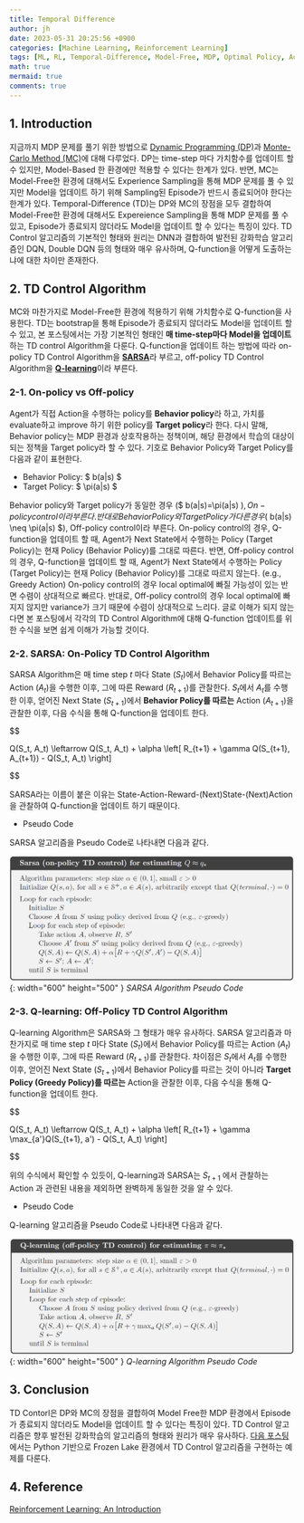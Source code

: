 ```yaml
---
title: Temporal Difference
author: jh
date: 2023-05-31 20:25:56 +0900
categories: [Machine Learning, Reinforcement Learning]
tags: [ML, RL, Temporal-Difference, Model-Free, MDP, Optimal Policy, Action-Value Function, Q-function, Bellman Equation, On-policy, Off-policy, SARSA, Q-learning]
math: true
mermaid: true
comments: true
---
```


## 1. Introduction

지금까지 MDP 문제를 풀기 위한 방법으로 [Dynamic Programming (DP)](https://friendlyvillain.github.io/posts/dynamic-programming/)과 [Monte-Carlo Method (MC)](https://friendlyvillain.github.io/posts/monte-carlo-method/)에 대해 다루었다. 
DP는 time-step 마다 가치함수를 업데이트 할 수 있지만, Model-Based 한 환경에만 적용할 수 있다는 한계가 있다. 
반면, MC는 Model-Free한 환경에 대해서도 Experience Sampling을 통해 MDP 문제를 풀 수 있지만 Model을 업데이트 하기 위해 Sampling된 Episode가 반드시 종료되어야 한다는 한계가 있다. 
Temporal-Difference (TD)는 DP와 MC의 장점을 모두 결합하여 Model-Free한 환경에 대해서도 Expereience Sampling을 통해 MDP 문제를 풀 수 있고, Episode가 종료되지 않더라도 Model을 업데이트 할 수 있다는 특징이 있다. 
TD Control 알고리즘의 기본적인 형태와 원리는 DNN과 결합하여 발전된 강화학습 알고리즘인 DQN, Double DQN 등의 형태와 매우 유사하며, Q-function을 어떻게 도출하는냐에 대한 차이만 존재한다. 


## 2. TD Control Algorithm

MC와 마찬가지로 Model-Free한 환경에 적용하기 위해 가치함수로 Q-function을 사용한다. 
TD는 bootstrap을 통해 Episode가 종료되지 않더라도 Model을 업데이트 할 수 있고, 본 포스팅에서는 가장 기본적인 형태인 **매 time-step마다 Model을 업데이트** 하는 TD control Algorithm을 다룬다. 
Q-function을 업데이트 하는 방법에 따라 on-policy TD Control Algorithm을 [**SARSA**](#sarsa-on-policy-td-control-algorithm)라 부르고, off-policy TD Control Algorithm을 [**Q-learning**](#q-learning-off-policy-td-control-algorithm)이라 부른다. 


### 2-1. On-policy vs Off-policy
Agent가 직접 Action을 수행하는 policy를 **Behavior policy**라 하고, 가치를 evaluate하고 improve 하기 위한 policy를 **Target policy**라 한다.
다시 말해, Behavior policy는 MDP 환경과 상호작용하는 정책이며, 해당 환경에서 학습의 대상이 되는 정책을 Target policy라 할 수 있다.
기호로 Behavior Policy와 Target Policy를 다음과 같이 표현한다. 

- Behavior Policy: $ b(a\|s) $
- Target Policy: $ \pi(a\|s) $

Behavior policy와 Target policy가 동일한 경우 ($ b(a|s)=\pi(a|s) $), On-policy control이라 부른다.
반대로 Behavior Policy와 Target Policy가 다른 경우 ($ b(a|s) \neq \pi(a|s) $), Off-policy control이라 부른다. 
On-policy control의 경우, Q-function을 업데이트 할 때, Agent가 Next State에서 수행하는 Policy (Target Policy)는 현재 Policy (Behavior Policy)를 그대로 따른다.
반면, Off-policy control의 경우, Q-function을 업데이트 할 때, Agent가 Next State에서 수행하는 Policy (Target Policy)는 현재 Policy (Behavior Policy)를 그대로 따르지 않는다. (e.g., Greedy Action)
On-policy control의 경우 local optimal에 빠질 가능성이 있는 반면 수렴이 상대적으로 빠르다.
반대로, Off-policy control의 경우 local optimal에 빠지지 않지만 variance가 크기 때문에 수렴이 상대적으로 느리다.
글로 이해가 되지 않는다면 본 포스팅에서 각각의 TD Control Algorithm에 대해 Q-function 업데이트를 위한 수식을 보면 쉽게 이해가 가능할 것이다.


### 2-2. SARSA: On-Policy TD Control Algorithm

SARSA Algorithm은 매 time step $t$ 마다 State ($S_t$)에서 Behavior Policy를 따르는 Action ($A_t$)을 수행한 이후, 그에 따른 Reward ($R_{t+1}$)를 관찰한다.
$S_t$에서 $A_t$를 수행한 이후, 얻어진 Next State ($S_{t+1}$)에서 **Behavior Policy를 따르는** Action ($A_{t+1}$)을 관찰한 이후, 다음 수식을 통해 Q-function을 업데이트 한다. 

$$

Q(S_t, A_t) \leftarrow Q(S_t, A_t) + \alpha \left[ R_{t+1} + \gamma Q(S_{t+1}, A_{t+1}) - Q(S_t, A_t) \right]

$$

SARSA라는 이름이 붙은 이유는 State-Action-Reward-(Next)State-(Next)Action 을 관찰하여 Q-function을 업데이트 하기 때문이다. 
 
 - Pseudo Code

 SARSA 알고리즘을 Pseudo Code로 나타내면 다음과 같다. 

![sarsa-algorithm](/assets/img/posts/td/sarsa_algo.png){: width="600" height="500" }
_SARSA Algorithm Pseudo Code_

### 2-3. Q-learning: Off-Policy TD Control Algorithm

Q-learning Algorithm은 SARSA와 그 형태가 매우 유사하다. 
SARSA 알고리즘과 마찬가지로 매 time step $t$ 마다 State ($S_t$)에서 Behavior Policy를 따르는 Action ($A_t$)을 수행한 이후, 그에 따른 Reward ($R_{t+1}$)를 관찰한다.
차이점은 $S_t$에서 $A_t$를 수행한 이후, 얻어진 Next State ($S_{t+1}$)에서 Behavior Policy를 따르는 것이 아니라 **Target Policy (Greedy Policy)를 따르는** Action을 관찰한 이후, 다음 수식을 통해 Q-function을 업데이트 한다.

$$

Q(S_t, A_t) \leftarrow Q(S_t, A_t) + \alpha \left[ R_{t+1} + \gamma \max_{a'}Q(S_{t+1}, a') - Q(S_t, A_t) \right]

$$

위의 수식에서 확인할 수 있듯이, Q-learning과 SARSA는 $S_{t+1}$ 에서 관찰하는 Action 과 관련된 내용을 제외하면 완벽하게 동일한 것을 알 수 있다. 

 - Pseudo Code

 Q-learning 알고리즘을 Pseudo Code로 나타내면 다음과 같다. 

![q-learning-algorithm](/assets/img/posts/td/q_learning_algo.png){: width="600" height="500" }
_Q-learning Algorithm Pseudo Code_


## 3. Conclusion
TD Contorl은 DP와 MC의 장점을 결합하여 Model Free한 MDP 환경에서 Episode가 종료되지 않더라도 Model을 업데이트 할 수 있다는 특징이 있다. 
TD Control 알고리즘은 향후 발전된 강화학습의 알고리즘의 형태와 원리가 매우 유사하다.
[다음 포스팅](https://friendlyvillain.github.io/posts/td-example/)에서는 Python 기반으로 Frozen Lake 환경에서 TD Control 알고리즘을 구현하는 예제를 다룬다.


## 4. Reference
[Reinforcement Learning: An Introduction](http://incompleteideas.net/book/the-book.html)

